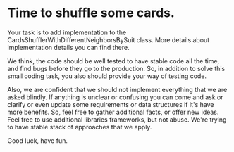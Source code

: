 
# Time to shuffle some cards.


Your task is to add implementation to the CardsShufflerWithDifferentNeighborsBySuit class. More details about implementation details you can find there.

We think, the code should be well tested to have stable code all the time, and find bugs before they go to the production. So, in addition to solve this small coding task, you also should provide your way of testing code.

Also, we are confident that we should not implement everything that we are asked blindly. If anything is unclear or confusing you can come and ask or clarify or even update some requirements or data structures if it's have more benefits. So, feel free to gather additional facts, or offer new ideas. Feel free to use additional libraries frameworks, but not abuse. We're trying to have stable stack of approaches that we apply.

Good luck, have fun.